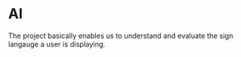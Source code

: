 # AI
The project basically enables us to understand and evaluate the sign langauge a user is displaying.
